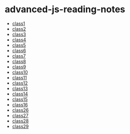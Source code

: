 # advanced-js-reading-notes

* [class1](./01-prep-and-tdd.md)  
* [class2](./02-Express-REST-API.md)  
* [class3](./03-Data-Modeling.md)
* [class4](./04-Linked-Lists.md)
* [class5](./05-Authentication.md)
* [class6](./06-Bearer-Authorization.md)
* [class7](./07-Access-Control-(ACL).md)
* [class8](./08-Authorization-Authentication.md)
* [class9](./09-Stacks-and-Queues.md)
* [class10](./10-Event-Driven-Applications.md)
* [class11](./11-Socket-io.md)
* [class12](./12-Message-Queues.md)
* [class13](./13-Trees.md)
* [class14](./14-AWS-Cloud-Servers.md)
* [class15](./15-AWS-S3-and-Lambda.md)
* [class16](./16-AWS-API-Dynamo-and-Lambda.md)
* [class26](./26-Component-Based-UI.md)
* [class27](./27-useState-Hook.md)
* [class28](./28-Component-Lifecycle-useEffect()-Hook.md)
* [class29](./29-Advanced-State-with-Reducers.md)
